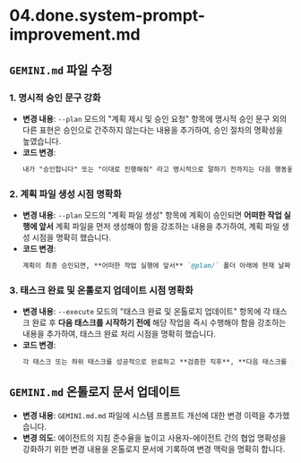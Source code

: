 # 04.done.system-prompt-improvement.md

## `GEMINI.md` 파일 수정

### 1. 명시적 승인 문구 강화

- **변경 내용**: `--plan` 모드의 "계획 제시 및 승인 요청" 항목에 명시적 승인 문구 외의 다른 표현은 승인으로 간주하지 않는다는 내용을 추가하여, 승인 절차의 명확성을 높였습니다.
- **코드 변경**:
  ```markdown
  내가 "승인합니다" 또는 "이대로 진행해줘" 라고 명시적으로 말하기 전까지는 다음 행동을 하지 마. "계속 진행해줘", "알겠습니다" 등 모호한 표현은 승인으로 간주하지 않습니다.
  ```

### 2. 계획 파일 생성 시점 명확화

- **변경 내용**: `--plan` 모드의 "계획 파일 생성" 항목에 계획이 승인되면 **어떠한 작업 실행에 앞서** 계획 파일을 먼저 생성해야 함을 강조하는 내용을 추가하여, 계획 파일 생성 시점을 명확히 했습니다.
- **코드 변경**:
  ```markdown
  계획이 최종 승인되면, **어떠한 작업 실행에 앞서** `@plan/` 폴더 아래에 현재 날짜(`yy.mm.dd`)를 이름으로 하는 폴더를 만들고, 그 안에 `[순번].plan.[workname].md` 형식으로 계획 파일을 저장해야 해. (순번은 해당 날짜 폴더 내에서 파일 생성 시간을 기준으로 부여됩니다.) 파일명은 사용자에게 제안하고 확정받아야 해. 파일 생성이 완료되면 이 모드의 작업은 종료야.
  ```

### 3. 태스크 완료 및 온톨로지 업데이트 시점 명확화

- **변경 내용**: `--execute` 모드의 "태스크 완료 및 온톨로지 업데이트" 항목에 각 태스크 완료 후 **다음 태스크를 시작하기 전에** 해당 작업을 즉시 수행해야 함을 강조하는 내용을 추가하여, 태스크 완료 처리 시점을 명확히 했습니다.
- **코드 변경**:
  ```markdown
  각 태스크 또는 하위 태스크를 성공적으로 완료하고 **검증한 직후**, **다음 태스크를 시작하기 전에** 다음 두 가지 작업을 **즉시** 수행해야 해.
  ```

## `GEMINI.md` 온톨로지 문서 업데이트

- **변경 내용**: `GEMINI.md.md` 파일에 시스템 프롬프트 개선에 대한 변경 이력을 추가했습니다.
- **변경 의도**: 에이전트의 지침 준수율을 높이고 사용자-에이전트 간의 협업 명확성을 강화하기 위한 변경 내용을 온톨로지 문서에 기록하여 변경 맥락을 명확히 합니다.
